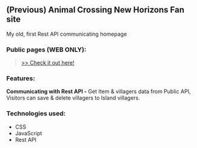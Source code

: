 ## (Previous) Animal Crossing New Horizons Fan site
My old, first Rest API communicating homepage


### Public pages (WEB ONLY):
> [>> Check it out here!](https://jcheyoon.github.io/ACNH//)

### Features:
**Communicating with Rest API -**
Get Item & villagers data from Public API,
Visitors can save & delete villagers to Island villagers.

### Technologies used:
- CSS
- JavaScript
- Rest API